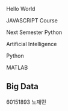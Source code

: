 Hello World

JAVASCRIPT Course

Next Semester Python

Artificial Intelligence

Python

MATLAB 
## Big Data

60151893 노재민
